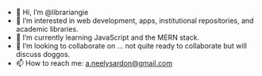 - 👋 Hi, I’m @librariangie
- 👀 I’m interested in web development, apps, institutional repositories, and academic libraries.
- 🌱 I’m currently learning JavaScript and the MERN stack.
- 💞️ I’m looking to collaborate on ... not quite ready to collaborate but will discuss doggos.
- 📫 How to reach me: a.neelysardon@gmail.com

<!---
librariangie/librariangie is a ✨ special ✨ repository because its `README.md` (this file) appears on your GitHub profile.
You can click the Preview link to take a look at your changes.
--->
